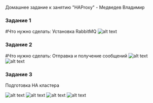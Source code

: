  Домашнее задание к занятию "HAProxy" - Медведев Владимир


### Задание 1

#Что нужно сделать:
Установка RabbitMQ
![alt text](https://github.com/vladimir-medvedev/dz_ELK/blob/main/Rabbit.png)
### Задание 2

#Что нужно сделать:
Отправка и получение сообщений
![alt text](https://github.com/vladimir-medvedev/dz_ELK/blob/main/Rabbit1.png)
![alt text](https://github.com/vladimir-medvedev/dz_ELK/blob/main/Rabbit2.png)

### Задание 3

Подготовка HA кластера

![alt text](https://github.com/vladimir-medvedev/dz_ELK/blob/main/Rabbit3.png)
![alt text](https://github.com/vladimir-medvedev/dz_ELK/blob/main/Rabbit4.png)
![alt text](https://github.com/vladimir-medvedev/dz_ELK/blob/main/Rabbit5.png)
![alt text](https://github.com/vladimir-medvedev/dz_ELK/blob/main/Rabbit6.png)
